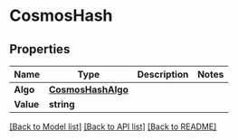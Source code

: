 # CosmosHash

## Properties

Name | Type | Description | Notes
------------ | ------------- | ------------- | -------------
**Algo** | [**CosmosHashAlgo**](CosmosHashAlgo.md) |  | 
**Value** | **string** |  | 

[[Back to Model list]](../README.md#documentation-for-models) [[Back to API list]](../README.md#documentation-for-api-endpoints) [[Back to README]](../README.md)



